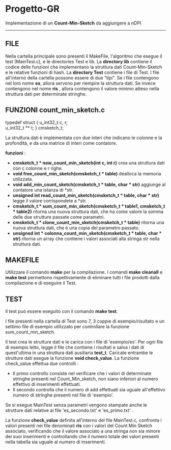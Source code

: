 # Progetto-GR
Implementazione di un **Count-Min-Sketch** da aggiungere a nDPI
***
## FILE
Nella cartella principale sono presenti il MakeFile, l'algoritmo che esegue il test (MainTest.c), e le directories Test e lib.
La **directory lib** contiene il codice delle funzioni che
implementano la struttura dati Count-Min-Sketch e le relative funzioni di hash.
La **directory Test** contiene i file di Test. I file all'interno della cartella possono essere di due "tipi". Se i file contengono nel loro
nome **es**, allora servono per riempire la struttura dati. Se invece contengono nel nome **ris** , allora contengono il valore minimo
atteso nella struttura dati per determinate stringhe.

## FUNZIONI count_min_sketch.c 
  
  typedef struct {
     u_int32_t c, r;     
            u_int32_t ** t;
  } cmsketch_t;
  
  La struttura dati è implementata con due interi che indicano le colonne e la profondità, e da 
  una matrice di interi come contatore.
  
  **funzioni** :
   * **cmsketch_t * new_count_min_sketch(int c, int r)** crea una struttura dati con c colonne e r righe.
   *  **void free_count_min_sketch(cmsketch_t * table)** dealloca la memoria utilizzata.
   *  **void add_min_count_sketch(cmsketch_t * table, char * str)** aggiunge al contatore una istanza di *str.
   *  **unsigned int read_count_min_sketch(cmsketch_t * table, char * str)** legge il valore corrispondete a *str.
   *  **cmsketch_t * sum_count_min_sketch(cmsketch_t * table1, cmsketch_t * table2)** ritorna una nuova struttura dati, che ha come valore la somma delle due strutture passate come parametri.
   *  **cmsketch_t * clone_count_min_sketch(cmsketch_t * table)** ritorna una nuova struttura dati, che è una copia del parametro passato.
   *  **unsigned int * colonna_count_min_sketch(cmsketch_t * table, char * str)** ritorna un array che contiene i valori associati alla stringa str nella struttura dati.
   
## MAKEFILE
 Utilizzare il comando **make** per la compilazione.
 I comandi **make cleanall** e **make test** permettono rispettivamente di eliminare tutti i file prodotti dalla compilazione e di eseguire il Test.
 
 ## TEST
 Il test può essere eseguito con il comando **make test**.
 
 I file presenti nella cartella di Test sono 7, 3 coppie di esempio/risultato e un settimo file di esempio utilizzato per controllare la funzione sum_count_min_sketch.
 
 Il test crea le strutture dati e le carica con i file di 'esempio/es'. Per ogni file di esempio letto, legge il file che contiene i risultati e salva i dati di quest'ultima in una struttura dati ausiliaria **test_t**. Caricate entrambe le strutture dati esegue la funzione **void check_value**. La funzione check_value effettua due controlli :
  * Il primo controllo consiste nel verificare che i valori di determinate stringhe presenti nel Count_Min_sketch, non siano inferiori al numero effettivo di inserimenti effettuati.
  * Il secondo controlla che il numero di add effettuati sia uguale all'effettivo numero di stringhe presenti nel file di 'esempio'.

Se si esegue MainTest senza parametri vengono stampate anche le strutture dati relative ai file 'es_secondo.txt' e 'es_primo.txt' .

La funzione **check_value** definita all'interno del file MainTest.c, confronta i valori presenti nei file denominati **ris** con i valori del Count Min Sketch associato, verificando che il valore associato a una stringa non sia minore dei suoi inserimenti e controllando che il numero totale dei valori presenti nella tabella sia uguale al numero di inserimenti.
 
  
  
  
